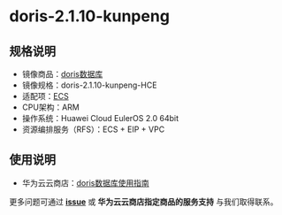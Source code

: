 # doris-2.1.10-kunpeng

## 规格说明

- 镜像商品：[doris数据库](https://marketplace.huaweicloud.com/contents/86d1400a-7c36-4fd2-9f6b-3bff59d3ca72#productid=OFFI1146359492281585664)
- 镜像规格：doris-2.1.10-kunpeng-HCE
- 适配项：[ECS](https://support.huaweicloud.com/ecs/index.html)
- CPU架构：ARM
- 操作系统：Huawei Cloud EulerOS 2.0 64bit
- 资源编排服务（RFS）：ECS + EIP + VPC

## 使用说明

- 华为云云商店：[doris数据库使用指南](./docs/usage.md)

更多问题可通过 [**issue**](https://github.com/HuaweiCloudDeveloper/doris-image/issues) 或 **华为云云商店指定商品的服务支持** 与我们取得联系。
